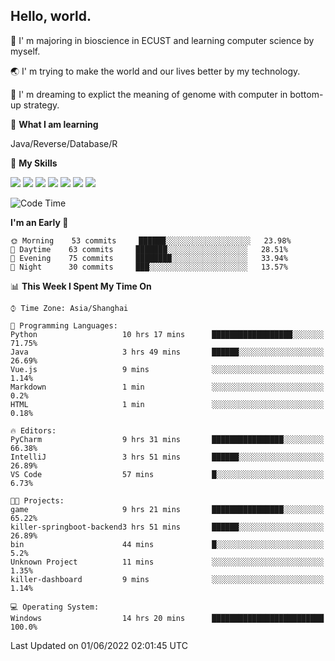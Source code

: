 ## Hello, world.

🏫 I' m majoring in bioscience in ECUST and learning computer science by myself.

🌏 I' m trying to make the world and our lives better by my technology.

🧬 I' m dreaming to explict the meaning of genome with computer in bottom-up strategy.

🔡 **What I am learning**

Java/Reverse/Database/R

🌟 **My Skills**

![](https://img.shields.io/badge/-Python-FFD43B?logo=python&labelColor=306998&logoColor=FFF)
![](https://img.shields.io/badge/-Linux-000000?logo=Linux&logoColor=fff)
![](https://img.shields.io/badge/-Docker-FFF?logo=Docker&labelColor=2496ED&logoColor=fff)
![](https://img.shields.io/badge/-Java-f89820?logo=java&labelColor=5382a1&logoColor=fff)
![](https://img.shields.io/badge/-MySQL-00758F?logo=mysql&labelColor=F29111&logoColor=FFF)
![](https://img.shields.io/badge/-Vue-34495E?logo=vue.js&labelColor=41B883&logoColor=FFF)
![](https://img.shields.io/badge/-SpringBoot-FFF?logo=SpringBoot&labelColor=6DB33F&logoColor=FFF)

<!--START_SECTION:waka-->
![Code Time](http://img.shields.io/badge/Code%20Time-0%20secs-blue)

**I'm an Early 🐤** 

```text
🌞 Morning    53 commits     ██████░░░░░░░░░░░░░░░░░░░   23.98% 
🌆 Daytime    63 commits     ███████░░░░░░░░░░░░░░░░░░   28.51% 
🌃 Evening    75 commits     ████████░░░░░░░░░░░░░░░░░   33.94% 
🌙 Night      30 commits     ███░░░░░░░░░░░░░░░░░░░░░░   13.57%

```


📊 **This Week I Spent My Time On** 

```text
⌚︎ Time Zone: Asia/Shanghai

💬 Programming Languages: 
Python                   10 hrs 17 mins      ██████████████████░░░░░░░   71.75% 
Java                     3 hrs 49 mins       ██████░░░░░░░░░░░░░░░░░░░   26.69% 
Vue.js                   9 mins              ░░░░░░░░░░░░░░░░░░░░░░░░░   1.14% 
Markdown                 1 min               ░░░░░░░░░░░░░░░░░░░░░░░░░   0.2% 
HTML                     1 min               ░░░░░░░░░░░░░░░░░░░░░░░░░   0.18%

🔥 Editors: 
PyCharm                  9 hrs 31 mins       ████████████████░░░░░░░░░   66.38% 
IntelliJ                 3 hrs 51 mins       ██████░░░░░░░░░░░░░░░░░░░   26.89% 
VS Code                  57 mins             █░░░░░░░░░░░░░░░░░░░░░░░░   6.73%

🐱‍💻 Projects: 
game                     9 hrs 21 mins       ████████████████░░░░░░░░░   65.22% 
killer-springboot-backend3 hrs 51 mins       ██████░░░░░░░░░░░░░░░░░░░   26.89% 
bin                      44 mins             █░░░░░░░░░░░░░░░░░░░░░░░░   5.2% 
Unknown Project          11 mins             ░░░░░░░░░░░░░░░░░░░░░░░░░   1.35% 
killer-dashboard         9 mins              ░░░░░░░░░░░░░░░░░░░░░░░░░   1.14%

💻 Operating System: 
Windows                  14 hrs 20 mins      █████████████████████████   100.0%

```


 Last Updated on 01/06/2022 02:01:45 UTC
<!--END_SECTION:waka-->


<!--
**Shigure19/Shigure19** is a ✨ _special_ ✨ repository because its `README.md` (this file) appears on your GitHub profile.

Here are some ideas to get you started:

- 🔭 I’m currently working on ...
- 🌱 I’m currently learning ...
- 👯 I’m looking to collaborate on ...
- 🤔 I’m looking for help with ...
- 💬 Ask me about ...
- 📫 How to reach me: ...
- 😄 Pronouns: ...
- ⚡ Fun fact: ...
-->
